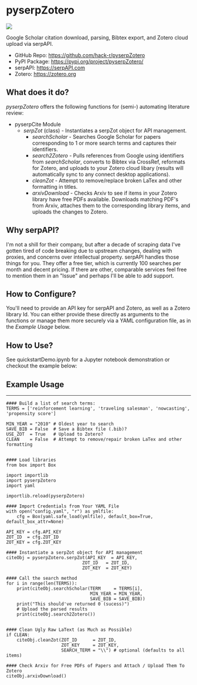 pyserpZotero
============
![](https://i.imgur.com/bHS0mPZs.png)

Google Scholar citation download, parsing, Bibtex export, and Zotero cloud upload via serpAPI.

  * GitHub Repo: https://github.com/hack-r/pyserpZotero
  * PyPI Package: https://pypi.org/project/pyserpZotero/
  * serpAPI: https://serpAPI.com
  * Zotero: https://zotero.org

What does it do?
----------------

*pyserpZotero* offers the following functions for (semi-) automating literature review:

* pyserpCite Module
  * *serpZot* (class) - Instantiates a serpZot object for API management. 
    * *searchScholar* - Searches Google Scholar for papers corresponding to 1 or more search terms and captures their identifiers.
    * *search2Zotero* - Pulls references from Google using identifiers from *searchScholar*, converts to Bibtex via CrossRef, reformats for Zotero, and uploads to your Zotero cloud libary (results will automatically sync to any connect desktop applications).
    * *cleanZot* - Attempt to remove/replace broken LaTex and other formatting in titles. 
    * *arxivDownload* - Checks Arxiv to see if items in your Zotero library have free PDFs available. Downloads matching PDF's from Arxiv, attaches them to the corresponding library items, and uploads the changes to Zotero.

Why serpAPI?
----------------

I'm not a shill for their company, but after a decade of scraping data I've gotten tired of code breaking due to upstream changes, dealing with 
proxies, and concerns over intellectual property. serpAPI handles those things for you. They offer a free tier, which is currently 100 searches 
per month and decent pricing. If there are other, comparable services feel free to mention them in an "Issue" and perhaps I'll be able to add 
support.

How to Configure?
----------------

You'll need to provide an API key for serpAPI and Zotero, as well as a Zotero library Id. You can either provide these directly as arguments to 
the functions or manage them more securely via a YAML configuration file, as in the *Example Usage* below.

How to Use?
----------------

See quickstartDemo.ipynb for a Jupyter notebook demonstration or checkout the example below:

## Example Usage
----------------


    #### Build a list of search terms:
    TERMS = ['reinforcement learning', 'traveling salesman', 'nowcasting', 'propensity score']

    MIN_YEAR = "2010" # Oldest year to search
    SAVE_BIB = False  # Save a Bibtex file (.bib)?
    USE_ZOT  = True   # Upload to Zotero?
    CLEAN    = False  # Attempt to remove/repair broken LaTex and other formatting 


    #### Load libraries
    from box import Box

    import importlib
    import pyserpZotero
    import yaml

    importlib.reload(pyserpZotero)

    #### Import Credentials from Your YAML File
    with open("config.yaml", "r") as ymlfile:
        cfg = Box(yaml.safe_load(ymlfile), default_box=True, default_box_attr=None)

    API_KEY = cfg.API_KEY
    ZOT_ID  = cfg.ZOT_ID
    ZOT_KEY = cfg.ZOT_KEY

    #### Instantiate a serpZot object for API management
    citeObj = pyserpZotero.serpZot(API_KEY  = API_KEY, 
                                 ZOT_ID   = ZOT_ID, 
                                 ZOT_KEY  = ZOT_KEY)

    #### Call the search method
    for i in range(len(TERMS)):
        print(citeObj.searchScholar(TERM     = TERMS[i], 
                                    MIN_YEAR = MIN_YEAR,
                                    SAVE_BIB = SAVE_BIB))
        print("This should've returned 0 (sucess)")
        # Upload the parsed results
        print(citeObj.search2Zotero())


    #### Clean Ugly Raw LaText (as Much as Possible)
    if CLEAN:
        citeObj.cleanZot(ZOT_ID      = ZOT_ID, 
                         ZOT_KEY     = ZOT_KEY,
                         SEARCH_TERM = "\\") # optional (defaults to all items)

    #### Check Arxiv for Free PDFs of Papers and Attach / Upload Them To Zotero
    citeObj.arxivDownload()
